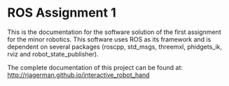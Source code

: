 ROS Assignment 1
===============
This is the documentation for the software solution of the first assignment for the minor robotics.
This software uses ROS as its framework and is dependent on several packages (roscpp, std_msgs, threemxl, phidgets_ik, rviz and robot_state_publisher).

The complete documentation of this project can be found at: http://rjagerman.github.io/interactive_robot_hand
